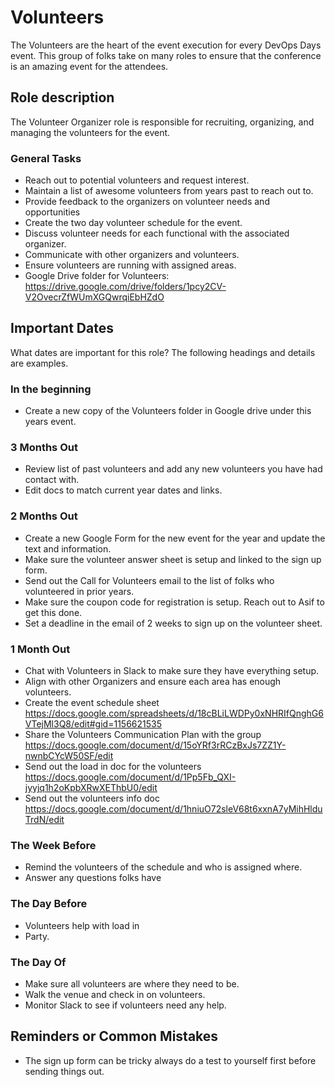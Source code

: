 # Volunteers

The  Volunteers are the heart of the event execution for every DevOps Days event. This group of folks take on many roles to ensure that the conference is an amazing event for the attendees.

## Role description

The Volunteer Organizer role is responsible for recruiting, organizing, and managing the volunteers for the event. 

### General Tasks

* Reach out to potential volunteers and request interest.
* Maintain a list of awesome volunteers from years past to reach out to.
* Provide feedback to the organizers on volunteer needs and opportunities
* Create the two day volunteer schedule for the event.
* Discuss volunteer needs for each functional with the associated organizer.
* Communicate with other organizers and volunteers.
* Ensure volunteers are running with assigned areas.
* Google Drive folder for Volunteers: https://drive.google.com/drive/folders/1pcy2CV-V2OvecrZfWUmXGQwrqiEbHZdO


## Important Dates

What dates are important for this role? The following headings and details are examples.

### In the beginning

* Create a new copy of the Volunteers folder in Google drive under this years event.

### 3 Months Out

* Review list of past volunteers and add any new volunteers you have had contact with.
* Edit docs to match current year dates and links.

### 2 Months Out

* Create a new Google Form for the new event for the year and update the text and information.
* Make sure the volunteer answer sheet is setup and linked to the sign up form.
* Send out the Call for Volunteers email to the list of folks who volunteered in prior years.
* Make sure the coupon code for registration is setup. Reach out to Asif to get this done.
* Set a deadline in the email of 2 weeks to sign up on the volunteer sheet.

### 1 Month Out

* Chat with Volunteers in Slack to make sure they have everything setup.
* Align with other Organizers and ensure each area has enough volunteers.
* Create the event schedule sheet https://docs.google.com/spreadsheets/d/18cBLiLWDPy0xNHRIfQnghG6VTejMl3Q8/edit#gid=1156621535
* Share the Volunteers Communication Plan with the group https://docs.google.com/document/d/15oYRf3rRCzBxJs7ZZ1Y-nwnbCYcW50SF/edit
* Send out the load in doc for the volunteers https://docs.google.com/document/d/1Pp5Fb_QXI-jyyjq1h2oKpbXRwXEThbU0/edit
* Send out the volunteers info doc https://docs.google.com/document/d/1hniuO72sleV68t6xxnA7yMihHlduTrdN/edit

### The Week Before

* Remind the volunteers of the schedule and who is assigned where.
* Answer any questions folks have

### The Day Before

* Volunteers help with load in
* Party.

### The Day Of

* Make sure all volunteers are where they need to be.
* Walk the venue and check in on volunteers.
* Monitor Slack to see if volunteers need any help.

## Reminders or Common Mistakes

* The sign up form can be tricky always do a test to yourself first before sending things out.

